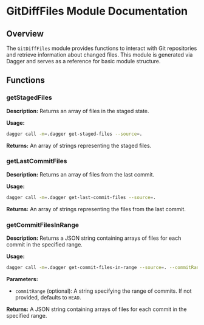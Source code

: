 # GitDiffFiles Module Documentation

## Overview

The `GitDiffFiles` module provides functions to interact with Git repositories and retrieve information about changed files. This module is generated via Dagger and serves as a reference for basic module structure.

## Functions

### getStagedFiles

**Description:**
Returns an array of files in the staged state.

**Usage:**

```bash
dagger call -m=.dagger get-staged-files --source=.
```

**Returns:**
An array of strings representing the staged files.

### getLastCommitFiles

**Description:**
Returns an array of files from the last commit.

**Usage:**

```bash
dagger call -m=.dagger get-last-commit-files --source=.
```

**Returns:**
An array of strings representing the files from the last commit.

### getCommitFilesInRange

**Description:**
Returns a JSON string containing arrays of files for each commit in the specified range.

**Usage:**

```bash
dagger call -m=.dagger get-commit-files-in-range --source=. --commitRange=<commit-range>
```

**Parameters:**

- `commitRange` (optional): A string specifying the range of commits. If not provided, defaults to `HEAD`.

**Returns:**
A JSON string containing arrays of files for each commit in the specified range.
